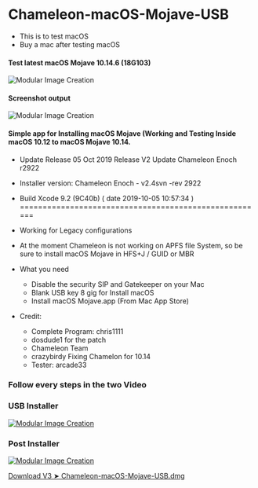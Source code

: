 


# Chameleon-macOS-Mojave-USB
- This is to test macOS
- Buy a mac after testing macOS

#### Test latest macOS Mojave 10.14.6 (18G103)
![Modular Image Creation](https://i25.servimg.com/u/f25/18/50/18/69/screen34.jpg)

#### Screenshot output
![Modular Image Creation](https://i25.servimg.com/u/f25/18/50/18/69/captu240.png)

#### Simple app for Installing macOS Mojave (Working and Testing Inside macOS 10.12 to macOS Mojave 10.14.
  - Update Release 05 Oct 2019 Release V2 Update Chameleon Enoch r2922
  
  - Installer version: Chameleon Enoch - v2.4svn -rev 2922
  - Build Xcode  9.2 (9C40b) ( date 2019-10-05 10:57:34 ) 
  ======================================================
  - Working for Legacy configurations
  - At the moment Chameleon is not working on APFS file System, so be sure to install macOS Mojave in HFS+J / GUID or MBR

* What you need

   - Disable the security SIP and Gatekeeper on your Mac
   - Blank USB key 8 gig for Install macOS
   - Install macOS Mojave.app (From Mac App Store)
 
* Credit:
   - Complete Program: chris1111
   - dosdude1 for the patch
   - Chameleon Team
   - crazybirdy Fixing Chamelon for 10.14
   - Tester: arcade33

### Follow every steps in the two Video

### USB Installer
                           
[![Modular Image Creation](https://i25.servimg.com/u/f25/18/50/18/69/macosm10.png)](https://youtu.be/dG5HG60EzT0)

### Post Installer

[![Modular Image Creation](https://i25.servimg.com/u/f25/18/50/18/69/macosm10.png)](https://youtu.be/FSF5oO4VDUA)

[Download V3 ➤ Chameleon-macOS-Mojave-USB.dmg](https://github.com/chris1111/Chameleon-macOS-Mojave-USB/releases/tag/V2)



